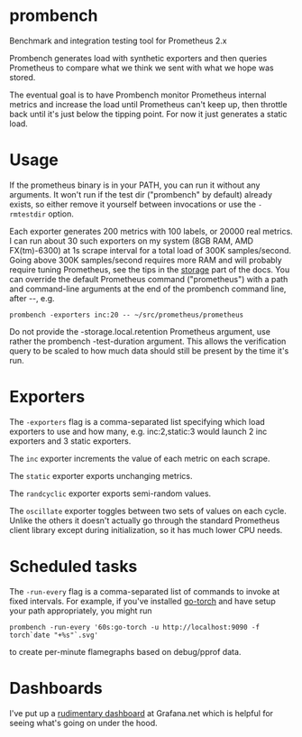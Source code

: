# prombench
Benchmark and integration testing tool for Prometheus 2.x

Prombench generates load with synthetic exporters and then queries Prometheus
to compare what we think we sent with what we hope was stored.

The eventual goal is to have Prombench monitor Prometheus internal metrics and
increase the load until Prometheus can't keep up, then throttle back until it's
just below the tipping point.  For now it just generates a static load.

# Usage

If the prometheus binary is in your PATH, you can run it without any arguments.
It won't run if the test dir ("prombench" by default) already exists, so either
remove it yourself between invocations or use the `-rmtestdir` option.

Each exporter generates 200 metrics with 100 labels, or 20000 real metrics.  I
can run about 30 such exporters on my system (8GB RAM, AMD FX(tm)-6300) at 1s
scrape interval for a total load of 300K samples/second.  Going above 300K
samples/second requires more RAM and will probably require tuning Prometheus,
see the tips in the [storage](https://prometheus.io/docs/operating/storage/)
part of the docs.  You can override the default Prometheus command ("prometheus")
with a path and command-line arguments at the end of the prombench command line, after --,
e.g.

    prombench -exporters inc:20 -- ~/src/prometheus/prometheus

Do not provide the -storage.local.retention Prometheus argument, use rather the
prombench -test-duration argument.  This allows the verification query to be scaled
to how much data should still be present by the time it's run.

# Exporters

The `-exporters` flag is a comma-separated list specifying which load exporters
to use and how many, e.g. inc:2,static:3 would launch 2 inc exporters and 3
static exporters.

The `inc` exporter increments the value of each metric on each scrape.

The `static` exporter exports unchanging metrics.

The `randcyclic` exporter exports semi-random values.

The `oscillate` exporter toggles between two sets of values on each cycle.
Unlike the others it doesn't actually go through the standard Prometheus client
library except during initialization, so it has much lower CPU needs.

# Scheduled tasks

The `-run-every` flag is a comma-separated list of commands to invoke at fixed
intervals.  For example, if you've installed [go-torch](https://github.com/uber/go-torch)
and have setup your path appropriately, you might run

    prombench -run-every '60s:go-torch -u http://localhost:9090 -f torch`date "+%s"`.svg'

to create per-minute flamegraphs based on debug/pprof data.

# Dashboards

I've put up a [rudimentary dashboard](https://grafana.net/dashboards/445) at
Grafana.net which is helpful for seeing what's going on under the hood.
